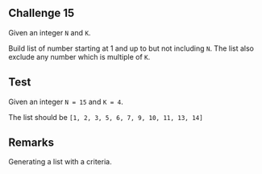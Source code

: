 ## Challenge 15

Given an integer `N` and `K`.

Build list of number starting at 1 and up to but not including `N`. The list also exclude any number which is multiple of `K`.

## Test

Given an integer `N = 15` and `K = 4`.

The list should be `[1, 2, 3, 5, 6, 7, 9, 10, 11, 13, 14]`

## Remarks

Generating a list with a criteria.